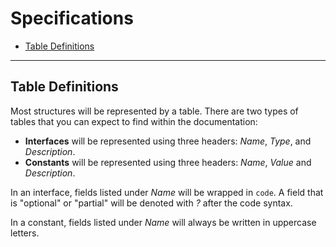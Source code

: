 # Specifications

- [Table Definitions](#table-definitions)

---

## Table Definitions

Most structures will be represented by a table. There are two types of tables
that you can expect to find within the documentation:

- **Interfaces** will be represented using three headers: _Name_, _Type_, and
  _Description_.
- **Constants** will be represented using three headers: _Name_, _Value_ and
  _Description_.

In an interface, fields listed under _Name_ will be wrapped in `code`. A field
that is "optional" or "partial" will be denoted with _?_ after the code syntax.

In a constant, fields listed under _Name_ will always be written in uppercase
letters.
